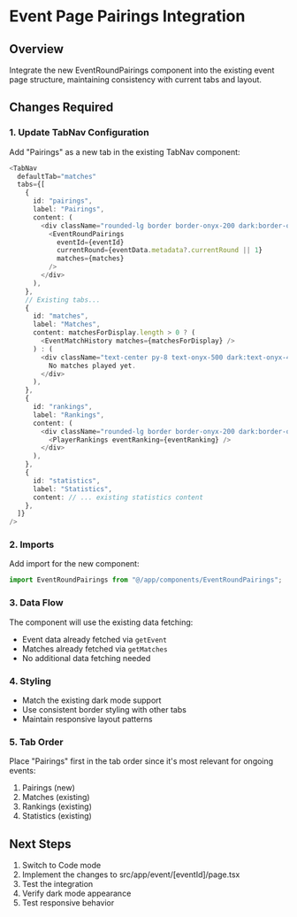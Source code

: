 # Event Page Pairings Integration

## Overview
Integrate the new EventRoundPairings component into the existing event page structure, maintaining consistency with current tabs and layout.

## Changes Required

### 1. Update TabNav Configuration

Add "Pairings" as a new tab in the existing TabNav component:

```typescript
<TabNav
  defaultTab="matches"
  tabs={[
    {
      id: "pairings",
      label: "Pairings",
      content: (
        <div className="rounded-lg border border-onyx-200 dark:border-onyx-800">
          <EventRoundPairings
            eventId={eventId}
            currentRound={eventData.metadata?.currentRound || 1}
            matches={matches}
          />
        </div>
      ),
    },
    // Existing tabs...
    {
      id: "matches",
      label: "Matches",
      content: matchesForDisplay.length > 0 ? (
        <EventMatchHistory matches={matchesForDisplay} />
      ) : (
        <div className="text-center py-8 text-onyx-500 dark:text-onyx-400">
          No matches played yet.
        </div>
      ),
    },
    {
      id: "rankings",
      label: "Rankings",
      content: (
        <div className="rounded-lg border border-onyx-200 dark:border-onyx-800">
          <PlayerRankings eventRanking={eventRanking} />
        </div>
      ),
    },
    {
      id: "statistics",
      label: "Statistics",
      content: // ... existing statistics content
    },
  ]}
/>
```

### 2. Imports
Add import for the new component:
```typescript
import EventRoundPairings from "@/app/components/EventRoundPairings";
```

### 3. Data Flow
The component will use the existing data fetching:
- Event data already fetched via `getEvent`
- Matches already fetched via `getMatches`
- No additional data fetching needed

### 4. Styling
- Match the existing dark mode support
- Use consistent border styling with other tabs
- Maintain responsive layout patterns

### 5. Tab Order
Place "Pairings" first in the tab order since it's most relevant for ongoing events:
1. Pairings (new)
2. Matches (existing)
3. Rankings (existing)
4. Statistics (existing)

## Next Steps
1. Switch to Code mode
2. Implement the changes to src/app/event/[eventId]/page.tsx
3. Test the integration
4. Verify dark mode appearance
5. Test responsive behavior